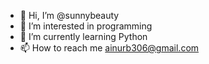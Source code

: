 - 👋 Hi, I’m @sunnybeauty
- 👀 I’m interested in programming
- 🌱 I’m currently learning Python
- 📫 How to reach me ainurb306@gmail.com

<!---
sunnybeauty/sunnybeauty is a ✨ special ✨ repository because its `README.md` (this file) appears on your GitHub profile.
You can click the Preview link to take a look at your changes.
--->
